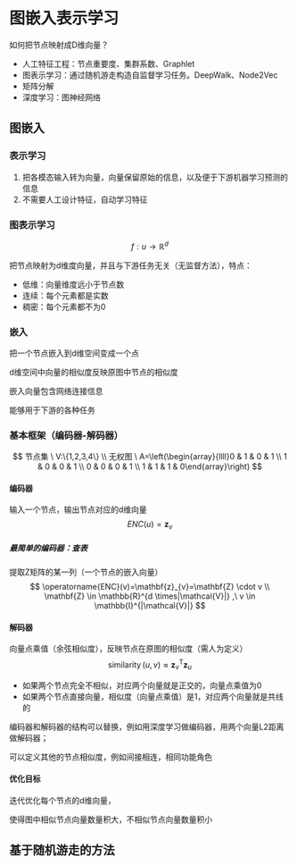 # 图嵌入表示学习

如何把节点映射成D维向量？

* 人工特征工程：节点重要度、集群系数、Graphlet
* 图表示学习：通过随机游走构造自监督学习任务。DeepWalk、Node2Vec
* 矩阵分解
* 深度学习：图神经网络

## 图嵌入

### 表示学习

1. 把各模态输入转为向量，向量保留原始的信息，以及便于下游机器学习预测的信息
2. 不需要人工设计特征，自动学习特征

### 图表示学习

$$
f: u \rightarrow \mathbb{R}^{d}
$$

把节点映射为d维度向量，并且与下游任务无关（无监督方法），特点：

* 低维：向量维度远小于节点数
* 连续：每个元素都是实数
* 稠密：每个元素都不为0

### 嵌入

把一个节点嵌入到d维空间变成一个点

d维空间中向量的相似度反映原图中节点的相似度

嵌入向量包含网络连接信息

能够用于下游的各种任务

### 基本框架（编码器-解码器）

$$
节点集 \ V:\{1,2,3,4\} \\
无权图 \ 
A=\left(\begin{array}{llll}0 & 1 & 0 & 1 \\ 1 & 0 & 0 & 1 \\ 0 & 0 & 0 & 1 \\ 1 & 1 & 1 & 0\end{array}\right)
$$

#### 编码器

输入一个节点，输出节点对应的d维向量
$$
ENC(u) = \mathbf{z}_{v}
$$

##### 最简单的编码器：查表

提取Z矩阵的某一列（一个节点的嵌入向量）
$$
\operatorname{ENC}(v)=\mathbf{z}_{v}=\mathbf{Z} \cdot v \\
\mathbf{Z} \in \mathbb{R}^{d \times|\mathcal{V}|} ,\
v \in \mathbb{I}^{|\mathcal{V}|}
$$

#### 解码器

向量点乘值（余弦相似度），反映节点在原图的相似度（需人为定义）
$$
\operatorname{similarity}(u, v) \approx \mathbf{z}_{v}^{\mathrm{T}} \mathbf{z}_{u}
$$

* 如果两个节点完全不相似，对应两个向量就是正交的，向量点乘值为0
* 如果两个节点直接向量，相似度（向量点乘值）是1，对应两个向量就是共线的

编码器和解码器的结构可以替换，例如用深度学习做编码器，用两个向量L2距离做解码器；

可以定义其他的节点相似度，例如间接相连，相同功能角色

#### 优化目标

迭代优化每个节点的d维向量，

使得图中相似节点向量数量积大，不相似节点向量数量积小

## 基于随机游走的方法

